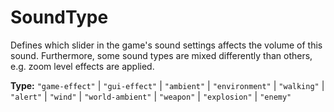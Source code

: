 # SoundType

Defines which slider in the game's sound settings affects the volume of this sound. Furthermore, some sound types are mixed differently than others, e.g. zoom level effects are applied.

**Type:** `"game-effect"` | `"gui-effect"` | `"ambient"` | `"environment"` | `"walking"` | `"alert"` | `"wind"` | `"world-ambient"` | `"weapon"` | `"explosion"` | `"enemy"`


